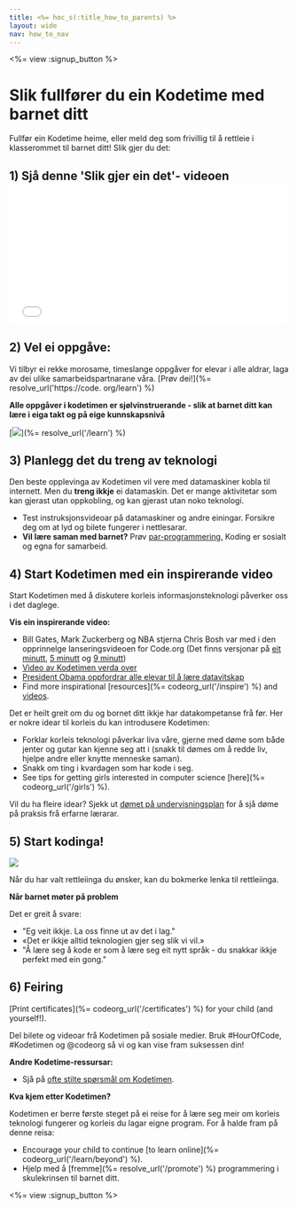 ```yaml
---
title: <%= hoc_s(:title_how_to_parents) %>
layout: wide
nav: how_to_nav
---
```

<%= view :signup_button %>

# Slik fullfører du ein Kodetime med barnet ditt

Fullfør ein Kodetime heime, eller meld deg som frivillig til å rettleie i klasserommet til barnet ditt! Slik gjer du det:

## 1) Sjå denne 'Slik gjer ein det'- videoen <iframe width="500" height="255" src="//www.youtube.com/embed/SrnvvWDm73k" frameborder="0" allowfullscreen mark="crwd-mark"></iframe> 

## 2) Vel ei oppgåve:

Vi tilbyr ei rekke morosame, timeslange oppgåver for elevar i alle aldrar, laga av dei ulike samarbeidspartnarane våra. [Prøv dei!](%= resolve_url('https://code. org/learn') %)

**Alle oppgåver i kodetimen er sjølvinstruerande - slik at barnet ditt kan lære i eiga takt og på eige kunnskapsnivå**

[![](/images/fit-700/tutorials.png)](%= resolve_url('/learn') %)

## 3) Planlegg det du treng av teknologi

Den beste opplevinga av Kodetimen vil vere med datamaskiner kobla til internett. Men du **treng ikkje** ei datamaskin. Det er mange aktivitetar som kan gjerast utan oppkobling, og kan gjerast utan noko teknologi.

- Test instruksjonsvideoar på datamaskiner og andre einingar. Forsikre deg om at lyd og bilete fungerer i nettlesarar.
- **Vil lære saman med barnet?** Prøv [par-programmering.](http://www.ncwit.org/resources/pair-programming-box-power-collaborative-learning) Koding er sosialt og egna for samarbeid.

## 4) Start Kodetimen med ein inspirerande video

Start Kodetimen med å diskutere korleis informasjonsteknologi påverker oss i det daglege.

**Vis ein inspirerande video:**

- Bill Gates, Mark Zuckerberg og NBA stjerna Chris Bosh var med i den opprinnelge lanseringsvideoen for Code.org (Det finns versjonar på [eit minutt](https://www.youtube.com/watch?v=qYZF6oIZtfc), [5 minutt](https://www.youtube.com/watch?v=nKIu9yen5nc) og [9 minutt](https://www.youtube.com/watch?v=dU1xS07N-FA))
- [Video av Kodetimen verda over](https://www.youtube.com/watch?v=KsOIlDT145A)
- [President Obama oppfordrar alle elevar til å lære datavitskap](https://www.youtube.com/watch?v=6XvmhE1J9PY)
- Find more inspirational [resources](%= codeorg_url('/inspire') %) and [videos](https://www.youtube.com/playlist?list=PLzdnOPI1iJNfpD8i4Sx7U0y2MccnrNZuP).

Det er heilt greit om du og bornet ditt ikkje har datakompetanse frå før. Her er nokre idear til korleis du kan introdusere Kodetimen:

- Forklar korleis teknologi påverkar liva våre, gjerne med døme som både jenter og gutar kan kjenne seg att i (snakk til dømes om å redde liv, hjelpe andre eller knytte menneske saman).
- Snakk om ting i kvardagen som har kode i seg.
- See tips for getting girls interested in computer science [here](%= codeorg_url('/girls') %).

Vil du ha fleire idear? Sjekk ut [dømet på undervisningsplan](/files/AfterschoolEducatorLessonPlanOutline.docx) for å sjå døme på praksis frå erfarne lærarar.

## 5) Start kodinga!

<img src="/images/fit-700/tutorial-short-link.png" />

Når du har valt rettleiinga du ønsker, kan du bokmerke lenka til rettleiinga.

**Når barnet møter på problem**

Det er greit å svare:

- "Eg veit ikkje. La oss finne ut av det i lag."
- «Det er ikkje alltid teknologien gjer seg slik vi vil.»
- "Å lære seg å kode er som å lære seg eit nytt språk - du snakkar ikkje perfekt med ein gong."

## 6) Feiring

[Print certificates](%= codeorg_url('/certificates') %) for your child (and yourself!).

Del bilete og videoar frå Kodetimen på sosiale medier. Bruk #HourOfCode, #Kodetimen og @codeorg så vi og kan vise fram suksessen din!

**Andre Kodetime-ressursar:**

- Sjå på [ofte stilte spørsmål om Kodetimen](https://support.code.org/hc/en-us/categories/200147083-Hour-of-Code).

**Kva kjem etter Kodetimen?**

Kodetimen er berre første steget på ei reise for å lære seg meir om korleis teknologi fungerer og korleis du lagar eigne program. For å halde fram på denne reisa:

- Encourage your child to continue [to learn online](%= codeorg_url('/learn/beyond') %).
- Hjelp med å [fremme](%= resolve_url('/promote') %) programmering i skulekrinsen til barnet ditt.

<%= view :signup_button %>